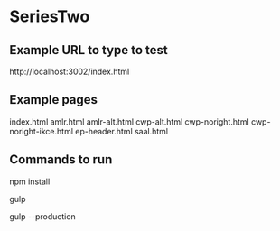 
# SeriesTwo

##

## Example URL to type to test

http://localhost:3002/index.html


## Example pages

index.html
amlr.html
amlr-alt.html
cwp-alt.html
cwp-noright.html
cwp-noright-ikce.html
ep-header.html
saal.html



## Commands to run

npm install

gulp

gulp --production
